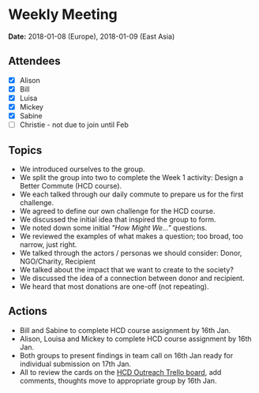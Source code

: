 # Weekly Meeting

**Date:** 2018-01-08 (Europe), 2018-01-09 (East Asia)

## Attendees

* [x] Alison
* [x] Bill
* [x] Luisa
* [x] Mickey
* [x] Sabine    
* [ ] Christie - not due to join until Feb

## Topics

* We introduced ourselves to the group.
* We split the group into two to complete the Week 1 activity: Design a Better Commute (HCD course).
* We each talked through our daily commute to prepare us for the first challenge.
* We agreed to define our own challenge for the HCD course.
* We discussed the initial idea that inspired the group to form.
* We noted down some initial *"How Might We..."* questions.
* We reviewed the examples of what makes a question; too broad, too narrow, just right.
* We talked through the actors / personas we should consider: Donor, NGO/Charity, Recipient
* We talked about the impact that we want to create to the society?
* We discussed the idea of a connection between donor and recipient.
* We heard that most donations are one-off (not repeating).

## Actions

* Bill and Sabine to complete HCD course assignment by 16th Jan.
* Alison, Louisa and Mickey to complete HCD course assignment by 16th Jan.
* Both groups to present findings in team call on 16th Jan ready for individual submission on 17th Jan.
* All to review the cards on the [HCD Outreach Trello board](https://trello.com/b/fAOVtFIZ/hcd-outreach), add comments, thoughts move to appropriate group by 16th Jan.
